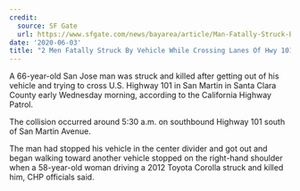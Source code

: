 ```yaml
---
credit:
  source: SF Gate
  url: https://www.sfgate.com/news/bayarea/article/Man-Fatally-Struck-By-Vehicle-While-Crossing-15314406.php
date: '2020-06-03'
title: "2 Men Fatally Struck By Vehicle While Crossing Lanes Of Hwy 101"
---
```

A 66-year-old San Jose man was struck and killed after getting out of his vehicle and trying to cross U.S. Highway 101 in San Martin in Santa Clara County early Wednesday morning, according to the California Highway Patrol.

The collision occurred around 5:30 a.m. on southbound Highway 101 south of San Martin Avenue.

The man had stopped his vehicle in the center divider and got out and began walking toward another vehicle stopped on the right-hand shoulder when a 58-year-old woman driving a 2012 Toyota Corolla struck and killed him, CHP officials said.

